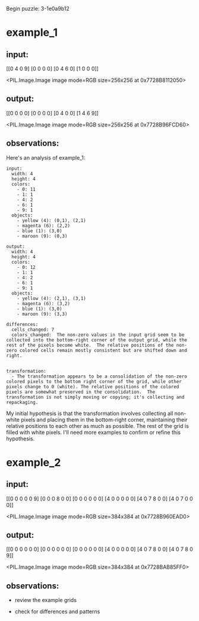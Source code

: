 Begin puzzle: 3-1e0a9b12


# example_1

## input:

[[0 4 0 9]
 [0 0 0 0]
 [0 4 6 0]
 [1 0 0 0]]


<PIL.Image.Image image mode=RGB size=256x256 at 0x7728B8112050>


## output:

[[0 0 0 0]
 [0 0 0 0]
 [0 4 0 0]
 [1 4 6 9]]


<PIL.Image.Image image mode=RGB size=256x256 at 0x7728B96FCD60>


## observations:

Here's an analysis of example_1:

```
input:
  width: 4
  height: 4
  colors:
    - 0: 11
    - 1: 1
    - 4: 2
    - 6: 1
    - 9: 1
  objects:
    - yellow (4): (0,1), (2,1)
    - magenta (6): (2,2)
    - blue (1): (3,0)
    - maroon (9): (0,3)

output:
  width: 4
  height: 4
  colors:
    - 0: 12
    - 1: 1
    - 4: 2
    - 6: 1
    - 9: 1
  objects:
    - yellow (4): (2,1), (3,1)
    - magenta (6): (3,2)
    - blue (1): (3,0)
    - maroon (9): (3,3)

differences:
  cells_changed: 7
  colors_changed:  The non-zero values in the input grid seem to be collected into the bottom-right corner of the output grid, while the rest of the pixels become white.  The relative positions of the non-zero colored cells remain mostly consistent but are shifted down and right.


transformation:
  - The transformation appears to be a consolidation of the non-zero colored pixels to the bottom right corner of the grid, while other pixels change to 0 (white). The relative positions of the colored pixels are somewhat preserved in the consolidation.  The transformation is not simply moving or copying; it's collecting and repackaging.
```

My initial hypothesis is that the transformation involves collecting all non-white pixels and placing them in the bottom-right corner, maintaining their relative positions to each other as much as possible.  The rest of the grid is filled with white pixels.  I'll need more examples to confirm or refine this hypothesis.


# example_2

## input:

[[0 0 0 0 0 9]
 [0 0 0 8 0 0]
 [0 0 0 0 0 0]
 [4 0 0 0 0 0]
 [4 0 7 8 0 0]
 [4 0 7 0 0 0]]


<PIL.Image.Image image mode=RGB size=384x384 at 0x7728B960EAD0>


## output:

[[0 0 0 0 0 0]
 [0 0 0 0 0 0]
 [0 0 0 0 0 0]
 [4 0 0 0 0 0]
 [4 0 7 8 0 0]
 [4 0 7 8 0 9]]


<PIL.Image.Image image mode=RGB size=384x384 at 0x7728BAB85FF0>


## observations:

- review the example grids

- check for differences and patterns


